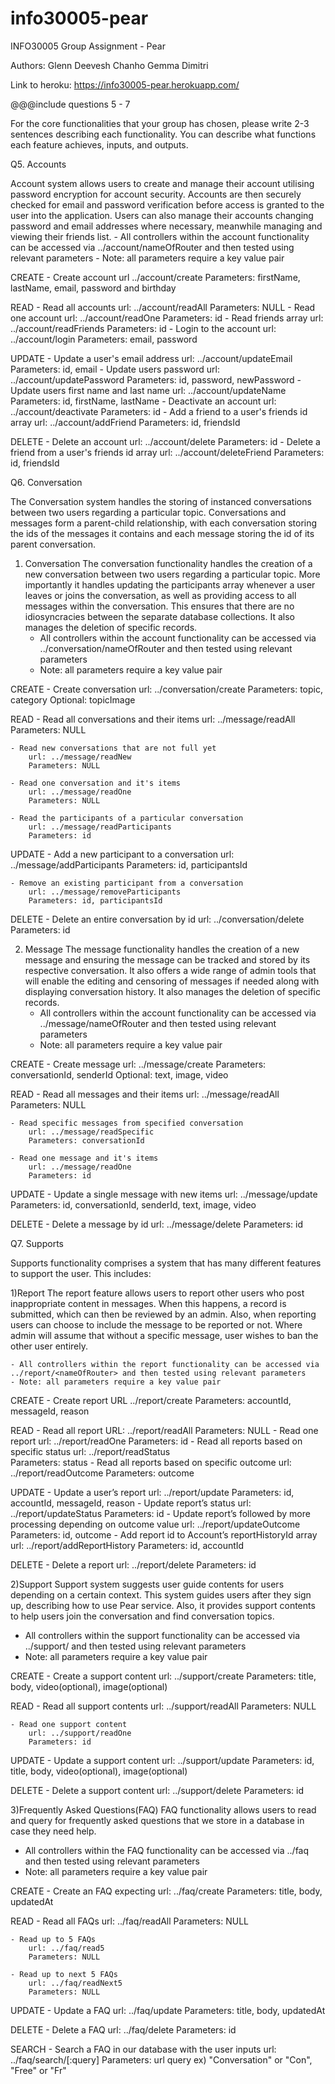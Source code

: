 # info30005-pear

INFO30005 Group Assignment - Pear

Authors: Glenn Deevesh Chanho Gemma Dimitri

Link to heroku:
https://info30005-pear.herokuapp.com/

@@@include questions 5 - 7

For the core functionalities that your group has chosen, please write 2-3 sentences describing each functionality. You can describe what functions each feature achieves, inputs, and outputs.

Q5. Accounts

Account system allows users to create and manage their account utilising password encryption for account security. Accounts are then securely checked for email and password verification before access is granted to the user into the application. Users can also manage their accounts changing password and email addresses where necessary, meanwhile managing and viewing their friends list.
	- All controllers within the account functionality can be accessed via ../account/nameOfRouter and then tested using relevant parameters
	- Note: all parameters require a key value pair

CREATE
	- Create account
		url ../account/create
		Parameters: firstName, lastName, email, password and birthday

READ
	- Read all accounts
		url: ../account/readAll
		Parameters: NULL
	- Read one account
		url: ../account/readOne
		Parameters: id
	- Read friends array
		url: ../account/readFriends
		Parameters: id
	- Login to the account
		url: ../account/login
		Parameters: email, password

UPDATE
	- Update a user's email address
		url: ../account/updateEmail
		Parameters: id, email
	- Update users password
		url: ../account/updatePassword
		Parameters: id, password, newPassword
	- Update users first name and last name
		url: ../account/updateName
		Parameters: id, firstName, lastName
	- Deactivate an account
		url: ../account/deactivate
		Parameters: id
	- Add a friend to a user's friends id array
		url: ../account/addFriend
		Parameters: id, friendsId

DELETE
	- Delete an account
		url: ../account/delete
		Parameters: id
	- Delete a friend from a user's friends id array
		url: ../account/deleteFriend
		Parameters: id, friendsId

Q6. Conversation

The Conversation system handles the storing of instanced conversations between two users regarding a particular topic. Conversations and messages form a parent-child relationship, with each conversation storing the ids of the messages it contains and each message storing the id of its parent conversation. 

1) Conversation
The conversation functionality handles the creation of a new conversation between two users regarding a particular topic. More importantly it handles updating the participants array whenever a user leaves or joins the conversation, as well as providing access to all messages within the conversation. This ensures that there are no idiosyncracies between the separate database collections. It also manages the deletion of specific records.
	- All controllers within the account functionality can be accessed via ../conversation/nameOfRouter and then tested using relevant parameters
	- Note: all parameters require a key value pair

CREATE
	- Create conversation
		url: ../conversation/create
		Parameters: topic, category
		Optional: topicImage

READ
	- Read all conversations and their items
		url: ../message/readAll
		Parameters: NULL

	- Read new conversations that are not full yet
		url: ../message/readNew
		Parameters: NULL

	- Read one conversation and it's items
		url: ../message/readOne
		Parameters: NULL

	- Read the participants of a particular conversation
		url: ../message/readParticipants
		Parameters: id

UPDATE
	- Add a new participant to a conversation
		url: ../message/addParticipants
		Parameters: id, participantsId

	- Remove an existing participant from a conversation
		url: ../message/removeParticipants
		Parameters: id, participantsId

DELETE
	- Delete an entire conversation by id
		url: ../conversation/delete
		Parameters: id

2) Message
The message functionality handles the creation of a new message and ensuring the message can be tracked and stored by its respective conversation. It also offers a wide range of admin tools that will enable the editing and censoring of messages if needed along with displaying conversation history. It also manages the deletion of specific records.
	- All controllers within the account functionality can be accessed via ../message/nameOfRouter and then tested using relevant parameters
	- Note: all parameters require a key value pair

CREATE
	- Create message
		url: ../message/create
		Parameters: conversationId, senderId
		Optional: text, image, video

READ
	- Read all messages and their items
		url: ../message/readAll
		Parameters: NULL

	- Read specific messages from specified conversation
		url: ../message/readSpecific
		Parameters: conversationId

	- Read one message and it's items
		url: ../message/readOne
		Parameters: id

UPDATE
	- Update a single message with new items
		url: ../message/update
		Parameters: id, conversationId, senderId, text, image, video

DELETE
	- Delete a message by id
		url: ../message/delete
		Parameters: id

Q7. Supports

Supports functionality comprises a system that has many different features to support the user. This includes:

1)Report
	The report feature allows users to report other users who post inappropriate content in messages. When this happens, a record is submitted, which can then be reviewed by an admin.
	Also, when reporting users can choose to include the message to be reported or not. Where admin will assume that without a specific message, user wishes to ban the other user entirely.

	- All controllers within the report functionality can be accessed via ../report/<nameOfRouter> and then tested using relevant parameters
	- Note: all parameters require a key value pair

CREATE
	- Create report
		URL ../report/create
		Parameters: accountId, messageId, reason

READ
	- Read all report
		URL: ../report/readAll
		Parameters: NULL
	- Read one report
		url: ../report/readOne
		Parameters: id
	- Read all reports based on specific status
		url: ../report/readStatus  
		Parameters: status
	- Read all reports based on specific outcome
		url: ../report/readOutcome
		Parameters: outcome

UPDATE
	- Update a user’s report
		url: ../report/update
		Parameters: id, accountId, messageId, reason
	- Update report’s status
		url: ../report/updateStatus
		Parameters: id
	- Update report’s followed by more processing depending on outcome value
		url: ../report/updateOutcome
		Parameters: id, outcome
	- Add report id to Account’s reportHistoryId array
		url: ../report/addReportHistory
		Parameters: id, accountId

DELETE
	- Delete a report
		url: ../report/delete
		Parameters: id

2)Support
Support system suggests user guide contents for users depending on a certain context. This system guides users after they sign up, describing how to use Pear service. Also, it provides support contents to help users join the conversation and find conversation topics.

- All controllers within the support functionality can be accessed via ../support/<nameOfRouter> and then tested using relevant parameters
- Note: all parameters require a key value pair

CREATE
	- Create a support content
		url: ../support/create
	 	Parameters: title, body, video(optional), image(optional)

READ
	- Read all support contents
		url: ../support/readAll
		Parameters: NULL

	- Read one support content
		url: ../support/readOne
		Parameters: id

UPDATE
	- Update a support content
		url: ../support/update
		Parameters: id, title, body, video(optional), image(optional)

DELETE
	- Delete a support content
		url: ../support/delete
		Parameters: id

3)Frequently Asked Questions(FAQ)
FAQ functionality allows users to read and query for frequently asked questions that we store in a database in case they need help.

- All controllers within the FAQ functionality can be accessed via ../faq <nameOfRouter> and then tested using relevant parameters
- Note: all parameters require a key value pair

CREATE
	- Create an FAQ expecting
		url: ../faq/create
	 	Parameters: title, body, updatedAt

READ
	- Read all FAQs
		url: ../faq/readAll
		Parameters: NULL

	- Read up to 5 FAQs
		url: ../faq/read5
		Parameters: NULL

	- Read up to next 5 FAQs
		url: ../faq/readNext5
		Parameters: NULL

UPDATE
	- Update a FAQ
		url: ../faq/update
		Parameters: title, body, updatedAt

DELETE
	- Delete a FAQ
		url: ../faq/delete
		Parameters: id

SEARCH
	- Search a FAQ in our database with the user inputs
		url: ../faq/search/[:query]
		Parameters: url query ex) "Conversation" or "Con", "Free" or "Fr"